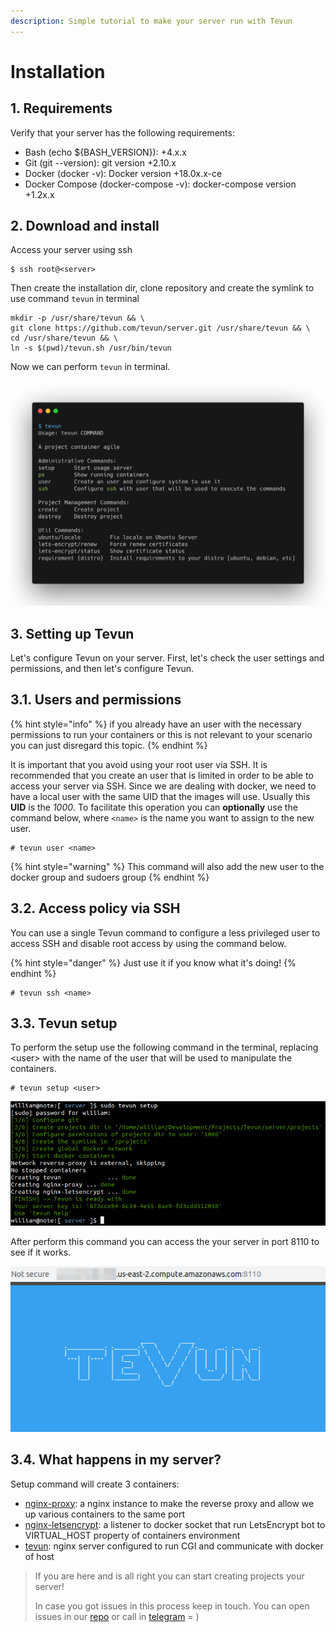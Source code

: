 ```yaml
---
description: Simple tutorial to make your server run with Tevun
---
```


# Installation

## 1. Requirements

Verify that your server has the following requirements:

* Bash \(echo ${BASH\_VERSION}\): +4.x.x
* Git \(git --version\): git version +2.10.x  
* Docker \(docker -v\): Docker version +18.0x.x-ce
* Docker Compose \(docker-compose -v\): docker-compose version +1.2x.x

## 2. Download and install

Access your server using ssh

```text
$ ssh root@<server>
```

Then create the installation dir, clone repository and create the symlink to use command `tevun` in terminal

```text
mkdir -p /usr/share/tevun && \
git clone https://github.com/tevun/server.git /usr/share/tevun && \
cd /usr/share/tevun && \
ln -s $(pwd)/tevun.sh /usr/bin/tevun
```

Now we can perform `tevun` in terminal.

![Output command &quot;tevun&quot; when we do not pass parameters](.gitbook/assets/image%20%2812%29.png)

## 3. Setting up Tevun

Let's configure Tevun on your server. First, let's check the user settings and permissions, and then let's configure Tevun.

## 3.1. Users and permissions

{% hint style="info" %}
if you already have an user with the necessary permissions to run your containers or this is not relevant to your scenario you can just disregard this topic.
{% endhint %}

It is important that you avoid using your root user via SSH. It is recommended that you create an user that is limited in order to be able to access your server via SSH. Since we are dealing with docker, we need to have a local user with the same UID that the images will use. Usually this **UID** is the _1000_. To facilitate this operation you can **optionally** use the command below, where `<name>` is the name you want to assign to the new user.

```text
# tevun user <name>
```

{% hint style="warning" %}
This command will also add the new user to the docker group and sudoers group
{% endhint %}

## 3.2. Access policy via SSH

You can use a single Tevun command to configure a less privileged user to access SSH and disable root access by using the command below.

{% hint style="danger" %}
Just use it if you know what it's doing!
{% endhint %}

```text
# tevun ssh <name>
```

## 3.3. Tevun setup

To perform the setup use the following command in the terminal, replacing &lt;user&gt; with the name of the user that will be used to manipulate the containers.

```text
# tevun setup <user>
```

![](.gitbook/assets/image%20%284%29.png)

After perform this command you can access the your server in port 8110 to see if it works.

![](.gitbook/assets/image%20%282%29.png)

## 3.4. What happens in my server?

Setup command will create 3 containers:

* [nginx-proxy](https://github.com/jwilder/nginx-proxy): a nginx instance to make the reverse proxy and allow we up various containers to the same port
* [nginx-letsencrypt](https://github.com/JrCs/docker-letsencrypt-nginx-proxy-companion): a listener to docker socket that run LetsEncrypt bot to VIRTUAL\_HOST property of containers environment
* [tevun](https://github.com/tevun/server/blob/master/.docker/tevun/Dockerfile): nginx server configured to run CGI and communicate with docker of host

> If you are here and is all right you can start creating projects your server!
>
> In case you got issues in this process keep in touch. You can open issues in our [repo](https://github.com/tevun/server) or call in [telegram](https://t.me/tevun) = \)

